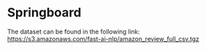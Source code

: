 # Springboard

The dataset can be found in the following link: https://s3.amazonaws.com/fast-ai-nlp/amazon_review_full_csv.tgz
